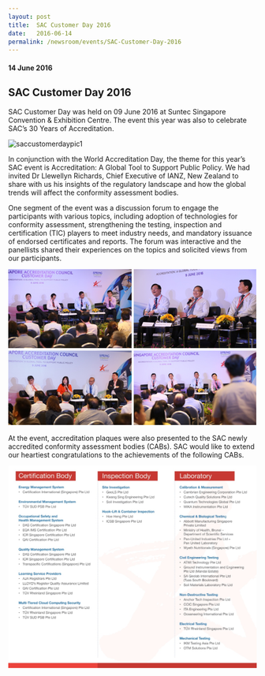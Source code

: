 ```yaml
---
layout: post
title:  SAC Customer Day 2016
date:   2016-06-14
permalink: /newsroom/events/SAC-Customer-Day-2016
---
```

#### 14 June 2016
## SAC Customer Day 2016

SAC Customer Day was held on 09 June 2016 at Suntec Singapore Convention & Exhibition Centre. The event this year was also to celebrate SAC’s 30 Years of Accreditation.

![saccustomerdaypic1](/images/SAC-Customer-Day-2016-1.png)

In conjunction with the World Accreditation Day, the theme for this year’s SAC event is Accreditation: A Global Tool to Support Public Policy.  We had invited Dr Llewellyn Richards, Chief Executive of IANZ, New Zealand to share with us his insights of the regulatory landscape and how the global trends will affect the conformity assessment bodies.

One segment of the event was a discussion forum to engage the participants with various topics, including adoption of technologies for conformity assessment, strengthening the testing, inspection and certification (TIC) players to meet industry needs, and mandatory issuance of endorsed certificates and reports. The forum was interactive and the panellists shared their experiences on the topics and solicited views from our participants.

![saccustomerdaypic2](/images/SAC-Customer-Day-2016-2.png)

At the event, accreditation plaques were also presented to the SAC newly accredited conformity assessment bodies (CABs). SAC would like to extend our heartiest congratulations to the achievements of the following CABs.

![saccustomerdaypic3](/images/SAC-Customer-Day-2016-3.png)
